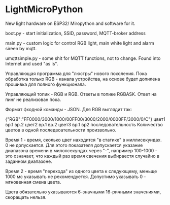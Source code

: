 # LightMicroPython
New light hardware on ESP32/ Miropython and software for it.

boot.py - start initialization, SSID, password, MQTT-broker address

main.py - custom logic for control RGB light, main white light and alarm sireen by mqtt.

umqttsimple.py - some shit for MQTT functions, not to change. Found into Internet and used "as is".


Управляющая программа для "люстры" нового поколения.
Пока обработка только RGB - канала устройства, на основе будет допилена прошивка для 
полного функционала.

Управляющий топик - RGB и RGB<mac-address>. Ответы в топике RGBASK. Ответ на пинг не 
реализован пока.
 
Формат фходной команды - JSON. Для RGB выглядит так:
 
{"RGB":"FF0000/3000/1000/00FF00/3000/2000/0000FF/3000/0/C"}
        цвет1  вр.1 вр.2 цвет2  вр.1 вр.2 цвет3  вр.1 вр2 последовательность
Количество цветов в одной последвоательности произвольно.

Время 1 - время, сколько цвет находится "в статике" в миллисекундах. 0 не допускается. 
Для этого показателя допускается указание диапазона времени в милолсекундах через "-",
например 100-1000 - это означает, что каждый раз время свечения выбираестя случайно
в заданном диапазоне.

Время 2 - время "перехода" из одного цвета к следующему, меньще 1000 мс указывать не 
рекомендуется. Допустимо указывать 0 - мгновенная смена цвета.

Цвета обязательно указываются 6-значными 16-ричными значениями, скоращать нельзя.

